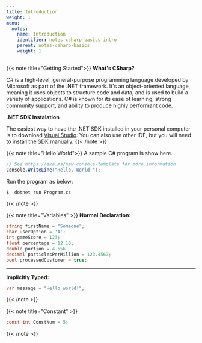 ```yaml
---
title: Introduction
weight: 1
menu:
  notes:
    name: Introduction
    identifier: notes-csharp-basics-intro
    parent: notes-csharp-basics
    weight: 1
---
```

<!-- Getting Started -->
{{< note title="Getting Started">}}
**What's CSharp?**

C# is a high-level, general-purpose programming language developed by Microsoft as part of the .NET framework. It's an object-oriented language, meaning it uses objects to structure code and data, and is used to build a variety of applications. C# is known for its ease of learning, strong community support, and ability to produce highly performant code. 

**.NET SDK Instalation**

The easiest way to have the .NET SDK installed in your personal computer is to download [Visual Studio](https://visualstudio.microsoft.com/). You can also use other IDE, but you will need to install the [SDK](https://dotnet.microsoft.com/en-us/download/visual-studio-sdks) manually.
{{< /note >}}

<!-- A Sample Program -->
{{< note title="Hello World">}}
A sample C# program is show here.
  
```csharp
// See https://aka.ms/new-console-template for more information
Console.WriteLine("Hello, World!");
```

Run the program as below:

```bash
$  dotnet run Program.cs
```
{{< /note >}}

<!-- Declaring Variables -->

{{< note title="Variables" >}}
**Normal Declaration:**
```csharp
string firstName = "Someone";
char userOption = 'A';
int gameScore = 123;
float percentage = 12.10;
double portion = 4.556
decimal particlesPerMillion = 123.4567;
bool processedCustomer = true;
```

---

**Implicitly Typed:**
```csharp
var message = "Hello world!";
```
{{< /note >}}

<!-- Declaring Constant Variables -->

{{< note title="Constant" >}}

```csharp
const int ConstNum = 5;
```
{{< /note >}}
